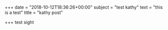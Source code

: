 +++
date = "2018-10-12T18:36:26+00:00"
subject = "test kathy"
text = "this is a test"
title = "kathy post"

+++
test sight